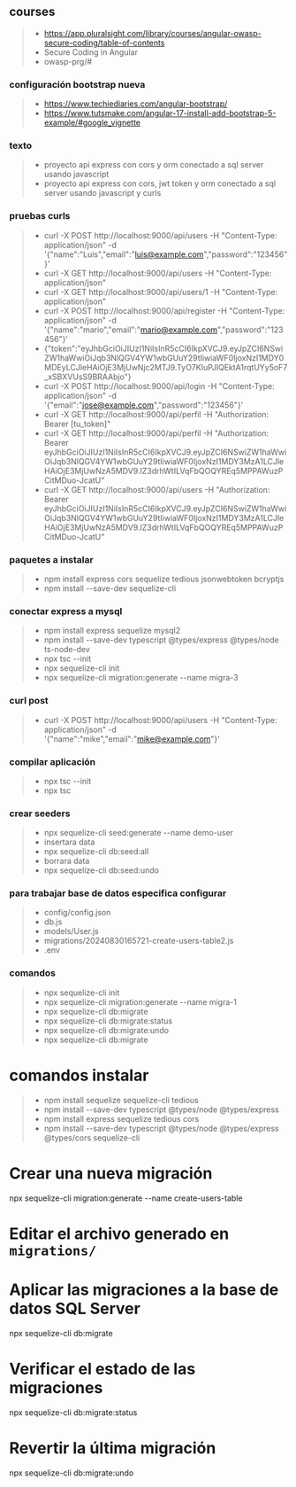 ## courses
>- https://app.pluralsight.com/library/courses/angular-owasp-secure-coding/table-of-contents
>- Secure Coding in Angular
>- owasp-prg/#

### configuración bootstrap nueva
>- https://www.techiediaries.com/angular-bootstrap/
>- https://www.tutsmake.com/angular-17-install-add-bootstrap-5-example/#google_vignette

### texto
>- proyecto api express con cors y orm conectado a sql server usando javascript
>- proyecto api express con cors, jwt token y orm conectado a sql server usando javascript y curls



### pruebas curls
>- curl -X POST http://localhost:9000/api/users -H "Content-Type: application/json" -d '{"name":"Luis","email":"luis@example.com","password":"123456"}'
>- curl -X GET http://localhost:9000/api/users -H "Content-Type: application/json"
>- curl -X GET http://localhost:9000/api/users/1 -H "Content-Type: application/json"
>- curl -X POST http://localhost:9000/api/register -H "Content-Type: application/json" -d '{"name":"mario","email":"mario@example.com","password":"123456"}'
>- {"token":"eyJhbGciOiJIUzI1NiIsInR5cCI6IkpXVCJ9.eyJpZCI6NSwiZW1haWwiOiJqb3NlQGV4YW1wbGUuY29tIiwiaWF0IjoxNzI1MDY0MDEyLCJleHAiOjE3MjUwNjc2MTJ9.TyO7KIuPJlQEktA1rqtUYy5oF7_xSBXVUsS9BRAAbjo"}
>- curl -X POST http://localhost:9000/api/login -H "Content-Type: application/json" -d '{"email":"jose@example.com","password":"123456"}'
>- curl -X GET http://localhost:9000/api/perfil -H "Authorization: Bearer [tu_token]"
>- curl -X GET http://localhost:9000/api/perfil -H "Authorization: Bearer eyJhbGciOiJIUzI1NiIsInR5cCI6IkpXVCJ9.eyJpZCI6NSwiZW1haWwiOiJqb3NlQGV4YW1wbGUuY29tIiwiaWF0IjoxNzI1MDY3MzA1LCJleHAiOjE3MjUwNzA5MDV9.IZ3drhWtILVqFbQOQYREq5MPPAWuzPCitMDuo-JcatU"
>- curl -X GET http://localhost:9000/api/users -H "Authorization: Bearer eyJhbGciOiJIUzI1NiIsInR5cCI6IkpXVCJ9.eyJpZCI6NSwiZW1haWwiOiJqb3NlQGV4YW1wbGUuY29tIiwiaWF0IjoxNzI1MDY3MzA1LCJleHAiOjE3MjUwNzA5MDV9.IZ3drhWtILVqFbQOQYREq5MPPAWuzPCitMDuo-JcatU"

### paquetes a instalar
>- npm install express cors sequelize tedious jsonwebtoken bcryptjs
>- npm install --save-dev sequelize-cli

### conectar express a mysql
>- npm install express sequelize mysql2
>- npm install --save-dev typescript @types/express @types/node ts-node-dev
>- npx tsc --init
>- npx sequelize-cli init
>- npx sequelize-cli migration:generate --name migra-3

### curl post
>- curl -X POST http://localhost:9000/api/users -H "Content-Type: application/json" -d '{"name":"mike","email":"mike@example.com"}'


### compilar aplicación
>- npx tsc --init
>- npx tsc

### crear seeders
>- npx sequelize-cli seed:generate --name demo-user
>- insertara data
>- npx sequelize-cli db:seed:all
>- borrara data
>- npx sequelize-cli db:seed:undo

### para trabajar base de datos especifica configurar
>- config/config.json
>- db.js
>- models/User.js
>- migrations/20240830165721-create-users-table2.js
>- .env


### comandos
>- npx sequelize-cli init
>- npx sequelize-cli migration:generate --name migra-1
>- npx sequelize-cli db:migrate
>- npx sequelize-cli db:migrate:status
>- npx sequelize-cli db:migrate:undo
>- npx sequelize-cli db:migrate

# comandos instalar
>- npm install sequelize sequelize-cli tedious
>- npm install --save-dev typescript @types/node @types/express
>- npm install express sequelize tedious cors
>- npm install --save-dev typescript @types/node @types/express @types/cors sequelize-cli


# Crear una nueva migración
npx sequelize-cli migration:generate --name create-users-table

# Editar el archivo generado en `migrations/`

# Aplicar las migraciones a la base de datos SQL Server
npx sequelize-cli db:migrate

# Verificar el estado de las migraciones
npx sequelize-cli db:migrate:status

# Revertir la última migración
npx sequelize-cli db:migrate:undo
